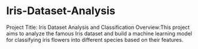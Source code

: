 # Iris-Dataset-Analysis
Project Title: Iris Dataset Analysis and Classification  Overview:This project aims to analyze the famous Iris dataset and build a machine learning model for classifying iris flowers into different species based on their features. 
